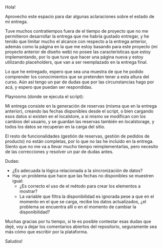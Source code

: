 Hola!

Aprovecho este espacio para dar algunas aclaraciones sobre el estado de mi entrega.

Tuve muchos contratiempos fuera de el tiempo de proyecto que no me permitieron 
desarrollar la entrega que me habría gustado entregar, y he tenido que limitar mucho
el alcance con respecto a la entrega anterior, además como la página en la que me
estoy basando para este proyecto (mi proyecto anterior de diseño web) no posee las
características que estoy implementando, por lo que tuve que hacer una página nueva
y estoy utilizando placeholders, que van a ser reemplazado en la entrega final.

Lo que he entregado, espero que sea una muestra de que he podido comprender los
conocimientos que se pretenden tener a esta altura del curso. Aún así tengo un par
de dudas que por las circunstancias hago por acá, y espero que puedan ser respondidas.


Playrooms (donde se ejecuta el script):

Mi entrega consiste en la generación de reservas (misma que en la entrega anterior), 
creando las fechas disponibles desde el script, o bien cargando esos datos si existen
en el localstore, a si mismo se modifican con los cambios del usuario, y se guardan las
reservas también en localstorage, y todos los datos se recuperan en la carga del sitio.

El resto de funcionalidades (gestión de reservas, gestión de pedidos de producto) no 
están completas, por lo que no las he incluido en la entrega. Siento que no me va a 
llevar mucho tiempo reimplementarlas, pero necesito de las correcciones y resolver un 
par de dudas antes.

Dudas:

*  ¿Es adecuada la lógica relacionada a la sincronización de datos?
*  Hay un problema que hace que las fechas no disponibles se muestren igual:
   *  ¿Es correcto el uso de el método para crear los elementos a mostrar?
   *  La variable que filtra la disponibilidad es ignorada pese a que en el momento en
      el que se carga, recibe los datos actualizados, ¿el problema se encuentra allí
      o en el momento de cambiar la disponibilidad?


Muchas gracias por tu tiempo, si te es posible contestar esas dudas que dejé, voy a
dejar los comentarios abiertos del repositorio, seguramente sea más cómo que escribir
por la plataforma.

Saludos!



     
